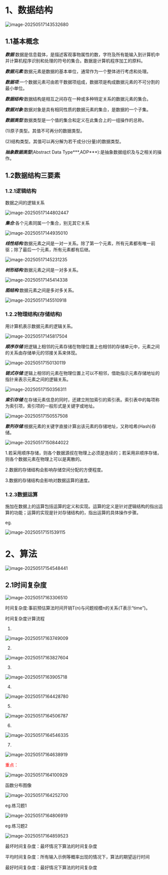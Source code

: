 # 1、数据结构

![image-20250517143532680](assets/image-20250517143532680.png)

## 1.1基本概念

***数据***:数据是信息载体，是描述客观事物属性的数，字符及所有能输入到计算机中并计算机程序识别和处理的符号的集合。数据是计算机程序加工的原料。

***数据元素***:数据元素是数据的基本单位，通常作为一个整体进行考虑和处理。

***数据项***:一个数据元素可由若干数据项组成，数据项是构成数据元素的不可分割的最小单位。

***数据结构***:数据结构是相互之间存在一种或多种特定关系的数据元素的集合。

***数据对象***:数据对象是具有相同性质的数据元素的集合，是数据的一个子集。

***数据类型***:数据类型是一个值的集合和定义在此集合上的一组操作的总称。

(1)原子类型。其值不可再分的数据类型。

(2)结构类型。其值可以再分解为若干成分(分量)的数据类型。

***抽象数据类型***(Abstract Data Type***,ADP***):是抽象数据组织及与之相关的操作。

## 1.2数据结构三要素

### 1.2.1逻辑结构

数据之间的逻辑关系

![image-20250517144802447](assets/image-20250517144802447.png)

***集合***:各个元素同属一个集合，别无其它关系

![image-20250517144935010](assets/image-20250517144935010.png)

***线性结构***:数据元素之间是一对一关系。除了第一个元素，所有元素都有唯一前驱；除了最后一个元素，所有元素都有后继。

![image-20250517145231235](assets/image-20250517145231235.png)

***树形结构***:数据元素之间是一对多关系。

![image-20250517145414338](assets/image-20250517145414338.png)

***图结构***:数据元素之间是多对多关系。

![image-20250517145510918](assets/image-20250517145510918.png)

### 1.2.2物理结构(存储结构)

用计算机表示数据元素的逻辑关系。

![image-20250517145817504](assets/image-20250517145817504.png)

***顺序存储***:把逻辑上相邻的元素存储在物理位置上也相邻的存储单元中，元素之间的关系由存储单元的邻接关系来体现。

![image-20250517150130119](assets/image-20250517150130119.png)

***链式存储***:逻辑上相邻的元素在物理位置上可以不相邻，借助指示元素存储地址的指针来表示元素之间的逻辑关系。

![image-20250517150356311](assets/image-20250517150356311.png)

***索引存储***:在存储元素信息的同时，还建立附加索引的索引表。索引表中的每项称为索引项，索引项的一般形式是关键字或地址。

![image-20250517150557508](assets/image-20250517150557508.png)

***散列存储***:根据元素的关键字直接计算出该元素的存储地址，又称哈希(Hash)存储。

![image-20250517150844022](assets/image-20250517150844022.png)

1.若采用顺序存储，则各个数据源叔在物理上必须是连续的；若采用非顺序存储，则各个数据元素在物理上可以是离散的。

2.数据的存储结构会影响存储空间分配的方便程度。

3.数据的存储结构会影响对数据运算的速度。

### 1.2.3数据运算

施加在数据上的运算包括运算的定义和实现。运算的定义是针对逻辑结构的指出运算的功能；运算的实现是针对存储结构的，指出运算的具体操作步骤。

eg.

![image-20250517151539115](assets/image-20250517151539115.png)

# 2、算法

![image-20250517154548441](assets/image-20250517154548441.png)

## 2.1时间复杂度

![image-20250517163306510](assets/image-20250517163306510.png)

时间复杂度:事前预估算法时间开销T(n)与问题规模n的关系(T表示“time”)。

时间复杂度计算流程

1.

![image-20250517163749009](assets/image-20250517163749009.png)

2.

![image-20250517163827604](assets/image-20250517163827604.png)

3.

![image-20250517163905718](assets/image-20250517163905718.png)

4.

![image-20250517164428780](assets/image-20250517164428780.png)

5.

![image-20250517164506787](assets/image-20250517164506787.png)

6.

![image-20250517164546335](assets/image-20250517164546335.png)

7.

![image-20250517164638919](assets/image-20250517164638919.png)



<font color=red>重点：</font>

![image-20250517164100929](assets/image-20250517164100929.png)

函数分布图像

![image-20250517164252700](assets/image-20250517164252700.png)

eg.练习题1

![image-20250517164806919](assets/image-20250517164806919.png)

eg.练习题2

![image-20250517164859523](assets/image-20250517164859523.png)

最坏时间复杂度：最坏情况下算法的时间复杂度

平均时间复杂度：所有输入示例等概率出现的情况下，算法的期望运行时间

最好时间复杂度：最好情况下算法的时间复杂度